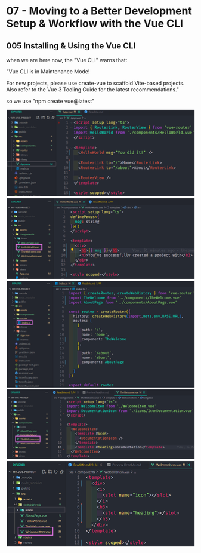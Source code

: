 # 07 - Moving to a Better Development Setup & Workflow with the Vue CLI

## 005 Installing & Using the Vue CLI

when we are here now, the "Vue CLI" warns that:

"Vue CLI is in Maintenance Mode!

For new projects, please use create-vue to scaffold Vite-based projects. Also refer to the Vue 3 Tooling Guide for the latest recommendations."

so we use "npm create vue@latest"

<img src="./images/App.png" alt="" width="700px" style="border: 1px solid white"/>
<img src="./images/HelloWorld.png" width="700px" style="border: 1px solid white"/>
<img src="./images/index.png" width="700px" style="border: 1px solid white"/>
<img src="./images/TheWellcome.png" width="700px" style="border: 1px solid white"/>
<img src="./images/WellcomeItem.png" width="700px" style="border: 1px solid white"/>
